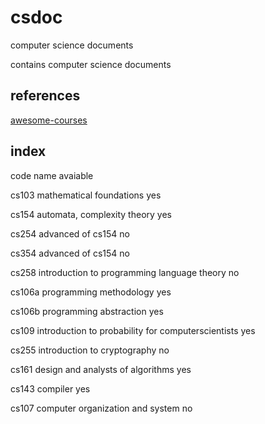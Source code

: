# csdoc
computer science documents

contains computer science documents

## references

[awesome-courses](https://github.com/prakhar1989/awesome-courses)

## index

code    name                                                            avaiable

cs103   mathematical foundations                                             yes

cs154   automata, complexity theory                                          yes

cs254   advanced of cs154                                                     no

cs354   advanced of cs154                                                     no

cs258   introduction to programming language theory                           no

cs106a  programming methodology                                              yes

cs106b  programming abstraction                                              yes

cs109   introduction to probability for computerscientists                   yes

cs255   introduction to cryptography                                          no

cs161   design and analysts of algorithms                                    yes

cs143   compiler                                                             yes

cs107   computer organization and system                                      no


